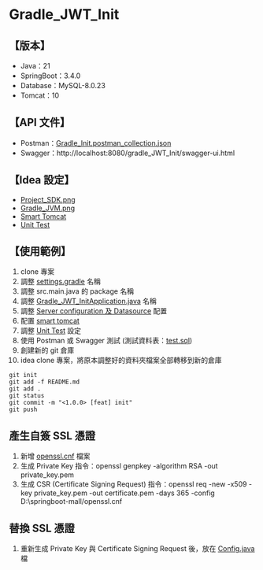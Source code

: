 # Gradle_JWT_Init

## 【版本】

* Java：21
* SpringBoot：3.4.0
* Database：MySQL-8.0.23
* Tomcat：10

## 【API 文件】

* Postman：[Gradle_Init.postman_collection.json](__doc%2FGradle_Init.postman_collection.json)
* Swagger：http://localhost:8080/gradle_JWT_Init/swagger-ui.html

## 【Idea 設定】

* [Project_SDK.png](__doc%2FProject_SDK.png)
* [Gradle_JVM.png](__doc%2FGradle_JVM.png)
* [Smart Tomcat](__doc%2Ftomcat_setup.png)
* [Unit Test](__doc%2FRun_Tests_Using_IntelliJ.jpg)

## 【使用範例】
1. clone 專案
3. 調整 [settings.gradle](settings.gradle) 名稱
4. 調整 src.main.java 的 package 名稱
5. 調整 [Gradle_JWT_InitApplication.java](src%2Fmain%2Fjava%2Fcom%2Fhao%2FGradle_JWT_Init%2FGradle_JWT_InitApplication.java) 名稱
6. 調整 [Server configuration 及 Datasource](src%2Fmain%2Fresources%2Fapplication.properties) 配置
7. 配置 [smart tomcat](__doc%2Fidea_tomcat_setup.png)
8. 調整 [Unit Test](__doc%2FRun_Tests_Using_IntelliJ.jpg) 設定
9. 使用 Postman 或 Swagger 測試 (測試資料表：[test.sql](__doc%2Fsql%2Ftest.sql))
10. 創建新的 git 倉庫
11. idea clone 專案，將原本調整好的資料夾檔案全部轉移到新的倉庫
```text
git init
git add -f README.md
git add .
git status
git commit -m "<1.0.0> [feat] init"
git push
```   

## 產生自簽 SSL 憑證
1. 新增 [openssl.cnf](openssl.cnf) 檔案
2. 生成 Private Key 指令：openssl genpkey -algorithm RSA -out private_key.pem
3. 生成 CSR (Certificate Signing Request) 指令：openssl req -new -x509 -key private_key.pem -out certificate.pem -days
   365 -config D:\springboot-mall/openssl.cnf

## 替換 SSL 憑證
1. 重新生成 Private Key 與 Certificate Signing Request 後，放在 [Config.java](src%2Fmain%2Fjava%2Fcom%2Fhao%2FGradle_JWT_Init%2Fconfig%2FConfig.java) 檔